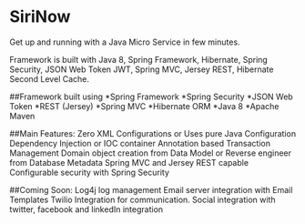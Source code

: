# SiriNow
Get up and running with a Java Micro Service in few minutes.

Framework is built with Java 8, Spring Framework, Hibernate, Spring Security, JSON Web Token JWT, Spring MVC, Jersey REST, Hibernate Second Level Cache. 

##Framework built using
*Spring Framework
*Spring Security
*JSON Web Token
*REST (Jersey)
*Spring MVC
*Hibernate ORM
*Java 8
*Apache Maven

##Main Features:
Zero XML Configurations or Uses pure Java Configuration
Dependency Injection or IOC container
Annotation based Transaction Management
Domain object creation from Data Model or Reverse engineer from Database Metadata
Spring MVC and Jersey REST capable
Configurable security with Spring Security

##Coming Soon:
Log4j log management
Email server integration with Email Templates
Twilio Integration for communication.
Social integration with twitter, facebook and linkedIn integration

